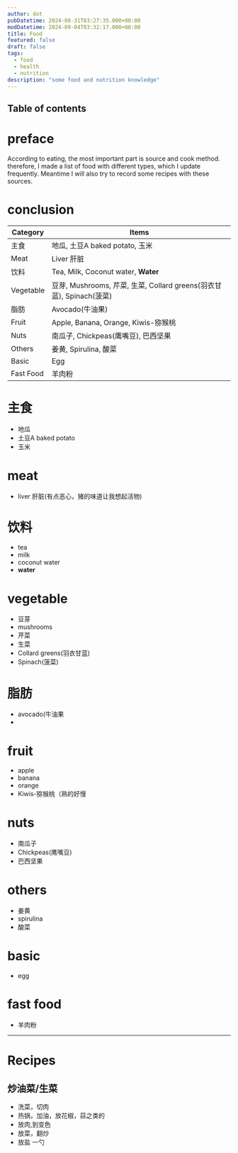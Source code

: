 ```yaml
---
author: dot
pubDatetime: 2024-08-31T03:27:35.000+08:00
modDatetime: 2024-09-04T03:32:17.000+08:00
title: Food
featured: false
draft: false
tags:
  - food
  - health
  - nutrition
description: "some food and nutrition knowledge"
---
```

## Table of contents

# preface

According to eating, the most important part is source and cook method. therefore, I made a list of food with different types, which I update frequently. Meantime I will also try to record some recipes with these sources.

# conclusion
| Category   | Items                                                                     |
|------------|---------------------------------------------------------------------------|
| 主食        | 地瓜, 土豆A baked potato, 玉米                                             |
| Meat       | Liver 肝脏                                                                 |
| 饮料        | Tea, Milk, Coconut water, **Water**                                       |
| Vegetable  | 豆芽, Mushrooms, 芹菜, 生菜, Collard greens(羽衣甘蓝), Spinach(菠菜)         |
| 脂肪        | Avocado(牛油果)                                                           |
| Fruit      | Apple, Banana, Orange, Kiwis-猕猴桃                                        |
| Nuts       | 南瓜子, Chickpeas(鹰嘴豆), 巴西坚果                                         |
| Others     | 姜黄, Spirulina, 酸菜                                                      |
| Basic      | Egg                                                                       |
| Fast Food  | 羊肉粉                                                                     |

# 主食
- 地瓜
- 土豆A baked potato
- 玉米

# meat
- liver 肝脏(有点恶心，猪的味道让我想起活物)

# 饮料
- tea
- milk
- coconut water
- **water**

# vegetable
- 豆芽
- mushrooms
- 芹菜
- 生菜
- Collard greens(羽衣甘蓝)
- Spinach(菠菜)

# 脂肪
- avocado(牛油果
- 

# fruit
- apple
- banana
- orange
- Kiwis-猕猴桃（熟的好慢

# nuts
- 南瓜子
- Chickpeas(鹰嘴豆)
- 巴西坚果

# others
- 姜黄
- spirulina
- 酸菜

# basic
- egg

# fast food
- 羊肉粉

---

# Recipes

## 炒油菜/生菜

- 洗菜，切肉
- 热锅，加油，放花椒，蒜之类的
- 放肉,到变色
- 放菜，翻炒
- 放盐 一勺
